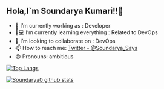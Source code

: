 ## Hola,I`m Soundarya Kumari!!👋

- 🌱 I’m currently working as : Developer
- 👩💻 I’m currently learning everything : Related to DevOps
- 👯 I’m looking to collaborate on : DevOps 
- 📫 How to reach me: [Twitter - @Soundarya_Says](https://twitter.com/Soundarya_Says)
- 😄 Pronouns: ambitious

[![Top Langs](https://github-readme-stats.vercel.app/api/top-langs/?username=Soundarya0)](https://github.com/Soundarya0/github-readme-stats)

[![Soundarya0 github stats](https://github-readme-stats.vercel.app/api?username=Soundarya0)](https://github.com/Soundarya0/github-readme-stats)
 


